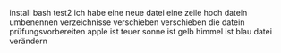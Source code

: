 install bash
test2
ich habe eine neue datei
eine zeile hoch
datein umbenennen
verzeichnisse verschieben
verschieben die datein
prüfungsvorbereiten
apple ist teuer
sonne ist gelb
himmel ist blau
datei verändern
